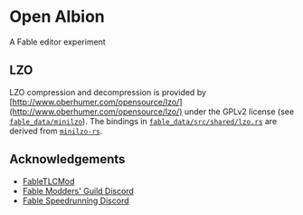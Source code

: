 # Open Albion

A Fable editor experiment

## LZO

LZO compression and decompression is provided by [http://www.oberhumer.com/opensource/lzo/](http://www.oberhumer.com/opensource/lzo/) under
the GPLv2 license (see [`fable_data/minilzo`](fable_data/minilzo/)). The bindings in
[`fable_data/src/shared/lzo.rs`](fable_data/src/shared/lzo.rs) are derived from
[`minilzo-rs`](https://github.com/badboy/minilzo-rs).

## Acknowledgements

- [FableTLCMod](http://fabletlcmod.com)
- [Fable Modders' Guild Discord](https://discord.gg/xUYzkCw)
- [Fable Speedrunning Discord](https://discord.gg/Sv8P6Ef)